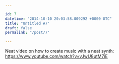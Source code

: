 ```yaml
---

id: 7
datetime: "2014-10-10 20:03:58.009292 +0000 UTC"
title: "Untitled #7"
draft: false
permalink: "/post/7"

---
```


Neat video on how to create music with a neat synth: https://www.youtube.com/watch?v=vJwU8utM7iE
